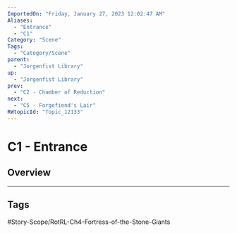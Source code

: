 ```yaml
---
ImportedOn: "Friday, January 27, 2023 12:02:47 AM"
Aliases:
  - "Entrance"
  - "C1"
Category: "Scene"
Tags:
  - "Category/Scene"
parent:
  - "Jorgenfist Library"
up:
  - "Jorgenfist Library"
prev:
  - "C2 - Chamber of Reduction"
next:
  - "C5 - Forgefiend's Lair"
RWtopicId: "Topic_12133"
---
```

# C1 - Entrance
## Overview

---
## Tags
#Story-Scope/RotRL-Ch4-Fortress-of-the-Stone-Giants

